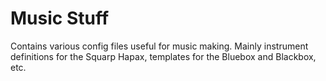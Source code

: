 # Music Stuff

Contains various config files useful for music making. Mainly instrument
definitions for the Squarp Hapax, templates for the Bluebox and Blackbox, etc.
